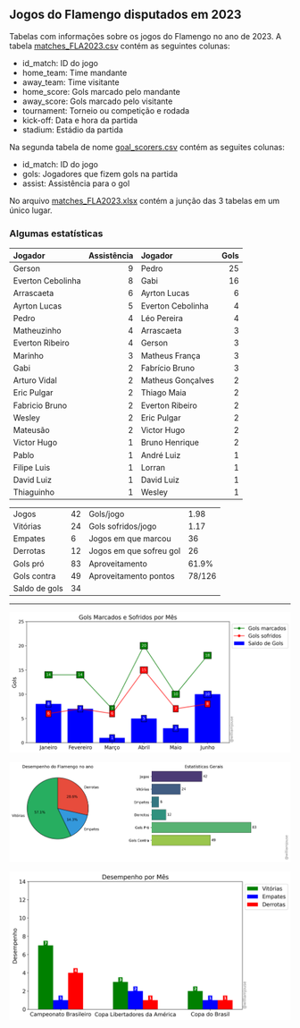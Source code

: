 ## Jogos do Flamengo disputados em 2023

Tabelas com informações sobre os jogos do Flamengo no ano de 2023. A tabela [matches_FLA2023.csv](https://github.com/williamjouse/jogos-Flamengo-2023/blob/main/data/matches_FLA2023.csv)
contém as seguintes colunas:

- id_match: ID do jogo
- home_team: Time mandante
- away_team: Time visitante
- home_score: Gols marcado pelo mandante
- away_score: Gols marcado pelo visitante
- tournament: Torneio ou competição e rodada
- kick-off: Data e hora da partida
- stadium: Estádio da partida


Na segunda tabela de nome [goal_scorers.csv](https://github.com/williamjouse/jogos-Flamengo-2023/blob/main/data/goal_scorers.csv) contém as seguites colunas:

- id_match: ID do jogo
- gols: Jogadores que fizem gols na partida
- assist: Assistência para o gol


No arquivo [matches_FLA2023.xlsx](https://github.com/williamjouse/jogos-Flamengo-2023/blob/main/data/matches_FLA2023.xlsx) contém a junção das 3 tabelas em um único lugar.




### Algumas estatísticas

| Jogador           |   Assistência | Jogador           |   Gols |
|:------------------|--------------:|:------------------|-------:|
| Gerson            |             9 | Pedro             |     25 |
| Everton Cebolinha |             8 | Gabi              |     16 |
| Arrascaeta        |             6 | Ayrton Lucas      |      6 |
| Ayrton Lucas      |             5 | Everton Cebolinha |      4 |
| Pedro             |             4 | Léo Pereira       |      4 |
| Matheuzinho       |             4 | Arrascaeta        |      3 |
| Everton Ribeiro   |             4 | Gerson            |      3 |
| Marinho           |             3 | Matheus França    |      3 |
| Gabi              |             2 | Fabrício Bruno    |      3 |
| Arturo Vidal      |             2 | Matheus Gonçalves |      2 |
| Eric Pulgar       |             2 | Thiago Maia       |      2 |
| Fabricio Bruno    |             2 | Everton Ribeiro   |      2 |
| Wesley            |             2 | Eric Pulgar       |      2 |
| Mateusão          |             2 | Victor Hugo       |      2 |
| Victor Hugo       |             1 | Bruno Henrique    |      2 |
| Pablo             |             1 | André Luiz        |      1 |
| Filipe Luis       |             1 | Lorran            |      1 |
| David Luiz        |             1 | David Luiz        |      1 |
| Thiaguinho        |             1 | Wesley            |      1 |






| |   | |  |
|:------------------------|:--------|:------------------------|:--------|
| Jogos                   | 42      | Gols/jogo               | 1.98    |
| Vitórias                | 24      | Gols sofridos/jogo      | 1.17    |
| Empates                 | 6       | Jogos em que marcou     | 36      |
| Derrotas                | 12      | Jogos em que sofreu gol | 26      |
| Gols pró                | 83      | Aproveitamento          | 61.9%   |
| Gols contra             | 49      | Aproveitamento pontos   | 78/126  |
| Saldo de gols           | 34      |||



----


![img1.png](figures/figure.png)

![img1.png](figures/figure2.png)

![img1.png](figures/figure3.png)
